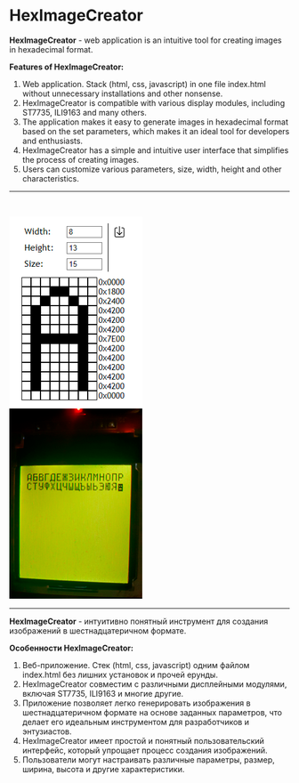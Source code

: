 # HexImageCreator
**HexImageCreator** - web application is an intuitive tool for creating images in hexadecimal format.

**Features of HexImageCreator:**
1. Web application. Stack (html, css, javascript) in one file index.html without unnecessary installations and other nonsense.
2. HexImageCreator is compatible with various display modules, including ST7735, ILI9163 and many others.
3. The application makes it easy to generate images in hexadecimal format based
on the set parameters, which makes it an ideal tool for developers and enthusiasts.
4. HexImageCreator has a simple and intuitive user
interface that simplifies the process of creating images.
5. Users can customize various parameters, size, width, height and other characteristics.

---

<br>

![HexImageCreator](img1.png)&nbsp;&nbsp;&nbsp;&nbsp;&nbsp;&nbsp;
![ST7735 1.44 Display](img2.png)

---

**HexImageCreator** - интуитивно понятный инструмент для создания изображений в шестнадцатеричном формате.

**Особенности HexImageCreator:**
1. Веб-приложение. Стек (html, css, javascript) одним файлом index.html без лишних установок и прочей ерунды.
2. HexImageCreator совместим с различными дисплейными модулями, включая ST7735, ILI9163 и многие другие.
3. Приложение позволяет легко генерировать изображения в шестнадцатеричном формате на основе 
заданных параметров, что делает его идеальным инструментом для разработчиков и энтузиастов.
4. HexImageCreator имеет простой и понятный пользовательский 
интерфейс, который упрощает процесс создания изображений. 
5. Пользователи могут настраивать различные параметры, размер, ширина, высота и другие характеристики.